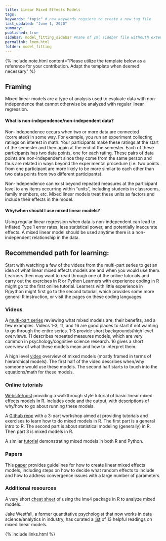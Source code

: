 ```yaml
---
title: Linear Mixed Effects Models
tags:
keywords: "topic" # new keywords requiere to create a new tag file
last_updated: "June 1, 2020"
summary: 
published: true
sidebar: model_fitting_sidebar #name of yml sidebar file withouth extension
permalink: lmem.html
folder: model_fitting
---
```



{% include note.html content="Please utilize the template below as a reference for your contribution. Adapt the template when deemed necessary" %}

## Framing

Mixed linear models are a type of analysis used to evaluate data with non-independence that cannot otherwise be analyzed with regular linear regression.
        
#### What is non-independence/non-independent data?
Non-independence occurs when two or more data are connected (correlated) in some way. For example, you run an experiment collecting ratings on interest in math. Your participants make these ratings at the start of the semester and then again at the end of the semester. Each of these participants has two data points, one for each rating. These pairs of data points are non-independent since they come from the same person and thus are related in ways beyond the experimental procedure (i.e. two points from one participant are more likely to be more similar to each other than two data points from two different participants). 

Non-independence can exist beyond repeated measures at the participant level to any items occurring within “units”, including students in classrooms, family members, etc. Mixed linear models treat these units as factors and include their effects in the model. 
        	
#### Why/when should I use mixed linear models?
Using regular linear regression when data is non-independent can lead to inflated Type 1 error rates, less statistical power, and potentially inaccurate effects. A mixed linear model should be used anytime there is a non-independent relationship in the data.
 
## Recommended path for learning:
Start with watching a few of the videos from the multi-part series to get an idea of what linear mixed effects models are and when you would use them. Learners then may want to read through one of the online tutorials and carry out the exercises in R or Python  Learners with experience coding in R might go to the first online tutorial. Learners with little experience in R/python might first go to the second tutorial, which provides some more general R instruction, or visit the pages on these coding languages. 

### Videos

A [multi-part series](https://www.youtube.com/watch?v=9iKgS0HeeOg&list=PLbyRmcun-giuz5hW11nD64zeiJZSDV4aD&index=1) reviewing what mixed models are, their benefits, and a few examples. Videos 1-3, 11, and 16 are good places to start if not wanting to go through the entire series. 1-3 provide short backgrounds/high level overviews. 11 describes repeated measures models, which are very common in psychology/cognitive science research. 16 gives a short overview of what these models mean and how to interpret them.

A high level [video](https://www.youtube.com/watch?v=Vfr3d1NIppU) overview of mixed models (mostly framed in terms of hierarchical models). The first half of the video describes when/why someone would use these models. The second half starts to touch into the equations/math for these models. 

### Online tutorials

[Website/post](https://ourcodingclub.github.io/tutorials/mixed-models/) providing a walkthrough style tutorial of basic linear mixed effects models in R. Includes code and the output, with descriptions of why/how to go about running these models. 

A [Github repo](https://github.com/singmann/mixed_model_workshop_2day) with a 3-part workshop aimed at providing tutorials and exercises to learn how to do mixed models in R. The first part is a general intro to R. The second part is about statistical modeling (generally) in R. Then part 3 is mixed models in R. 
 
A similar [tutorial](https://jbhender.github.io/Stats506/F18/GP/Group16.html) demonstrating mixed models in both R and Python.

### Papers 
This [paper](https://psycnet.apa.org/record/2017-52405-001) provides guidelines for how to create linear mixed effects models, including steps on how to decide what random effects to include and how to address convergence issues with a large number of parameters.

### Additional resources 
A very short [cheat sheet](https://rstudio-pubs-static.s3.amazonaws.com/63556_e35cc7e2dfb54a5bb551f3fa4b3ec4ae.html) of using the lme4 package in R to analyze mixed models. 

Jake Westfall, a former quantitative psychologist that now works in data science/analytics in industry, has curated a [list](http://jakewestfall.org/blog/index.php/2015/06/20/reading-list-introduction-to-linear-mixed-models-for-cognitive-scientists/) of 13 helpful readings on mixed linear models.


{% include links.html %}
